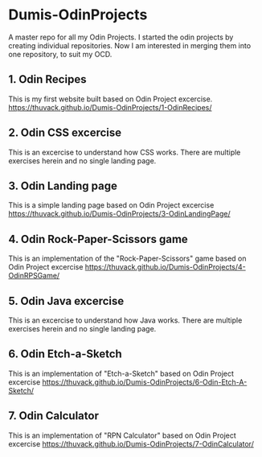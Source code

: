 # Dumis-OdinProjects
A master repo for all my Odin Projects. I started the odin projects by creating individual repositories. Now I am interested in merging them into one repository, to suit my OCD.

## 1. Odin Recipes
This is my first website built based on Odin Project excercise.
https://thuvack.github.io/Dumis-OdinProjects/1-OdinRecipes/

## 2. Odin CSS excercise 
This is an excercise to understand how CSS works. There are multiple exercises herein and no single landing page.

## 3. Odin Landing page
This is a simple landing page based on Odin Project excercise
https://thuvack.github.io/Dumis-OdinProjects/3-OdinLandingPage/

## 4. Odin Rock-Paper-Scissors game 
This is an implementation of the "Rock-Paper-Scissors" game based on Odin Project excercise
https://thuvack.github.io/Dumis-OdinProjects/4-OdinRPSGame/

## 5. Odin Java excercise 
This is an excercise to understand how Java works. There are multiple exercises herein and no single landing page.

## 6. Odin Etch-a-Sketch 
This is an implementation of "Etch-a-Sketch" based on Odin Project excercise
https://thuvack.github.io/Dumis-OdinProjects/6-Odin-Etch-A-Sketch/

## 7. Odin Calculator 
This is an implementation of "RPN Calculator" based on Odin Project excercise
https://thuvack.github.io/Dumis-OdinProjects/7-OdinCalculator/



